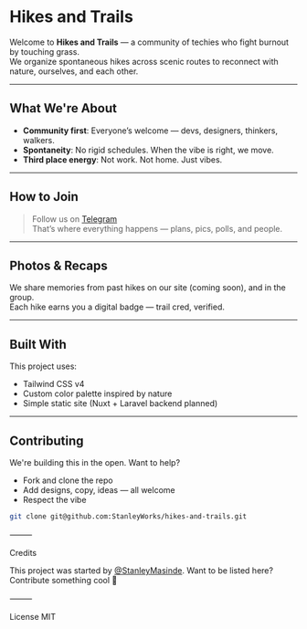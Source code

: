 # Hikes and Trails

Welcome to **Hikes and Trails** — a community of techies who fight burnout by touching grass.  
We organize spontaneous hikes across scenic routes to reconnect with nature, ourselves, and each other.

---

## What We're About

- **Community first**: Everyone’s welcome — devs, designers, thinkers, walkers.
- **Spontaneity**: No rigid schedules. When the vibe is right, we move.
- **Third place energy**: Not work. Not home. Just vibes.

---

## How to Join

> Follow us on [Telegram](https://t.me/hikesandtrails)  
> That’s where everything happens — plans, pics, polls, and people.

---

## Photos & Recaps

We share memories from past hikes on our site (coming soon), and in the group.  
Each hike earns you a digital badge — trail cred, verified.

---

## Built With

This project uses:

- Tailwind CSS v4
- Custom color palette inspired by nature
- Simple static site (Nuxt + Laravel backend planned)

---

## Contributing

We're building this in the open. Want to help?

- Fork and clone the repo
- Add designs, copy, ideas — all welcome
- Respect the vibe

```bash
git clone git@github.com:StanleyWorks/hikes-and-trails.git
```



⸻

Credits

This project was started by [@StanleyMasinde](https://github.com/StanleyMasinde).
Want to be listed here? Contribute something cool 🫶

⸻

License MIT

